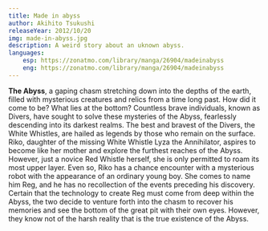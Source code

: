 ```yaml
---
title: Made in abyss
author: Akihito Tsukushi
releaseYear: 2012/10/20
img: made-in-abyss.jpg
description: A weird story about an uknown abyss.
languages: 
    esp: https://zonatmo.com/library/manga/26904/madeinabyss
    eng: https://zonatmo.com/library/manga/26904/madeinabyss
---
```

**The Abyss**, a gaping chasm stretching down into the depths of the earth, filled with mysterious creatures and relics from a time long past. How did it come to be? What lies at the bottom? Countless brave individuals, known as Divers, have sought to solve these mysteries of the Abyss, fearlessly descending into its darkest realms. The best and bravest of the Divers, the White Whistles, are hailed as legends by those who remain on the surface.
Riko, daughter of the missing White Whistle Lyza the Annihilator, aspires to become like her mother and explore the furthest reaches of the Abyss. However, just a novice Red Whistle herself, she is only permitted to roam its most upper layer. Even so, Riko has a chance encounter with a mysterious robot with the appearance of an ordinary young boy. She comes to name him Reg, and he has no recollection of the events preceding his discovery. Certain that the technology to create Reg must come from deep within the Abyss, the two decide to venture forth into the chasm to recover his memories and see the bottom of the great pit with their own eyes. However, they know not of the harsh reality that is the true existence of the Abyss.